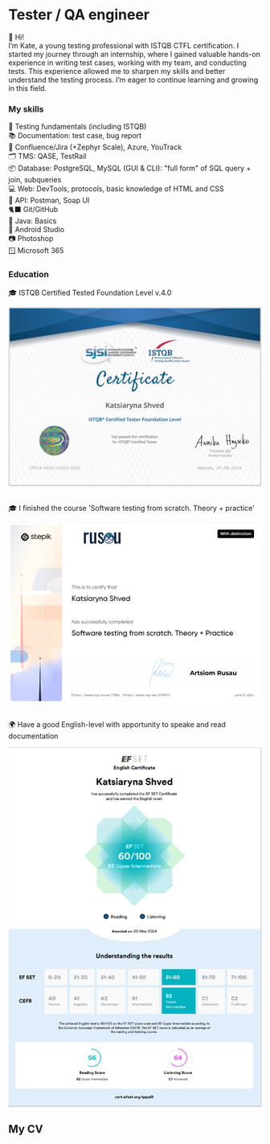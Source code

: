 # Tester / QA engineer
<p>👋 Hi! 
<br> I’m Kate, a young testing professional with ISTQB CTFL certification. I started my journey through an internship, where I gained valuable hands-on experience in writing test cases, working with my team, and conducting tests. This experience allowed me to sharpen my skills and better understand the testing process. I’m eager to continue learning and growing in this field. </p>

### My skills 
<p> 📖 Testing fundamentals (including ISTQB)
<br>📚 Documentation: test case, bug report
<br>🐞 Confluence/Jira (+Zephyr Scale), Azure, YouTrack
<br>🗂️ TMS: QASE, TestRail
<br>📦 Database: PostgreSQL, MySQL (GUI & CLI): "full form" of SQL query + join, subqueries	
<br>💻 Web: DevTools, protocols, basic knowledge of HTML and CSS
<br>🔗 API: Postman, Soap UI
<br>🐈‍⬛ Git/GitHub
<br>🍵 Java: Basics
<br>📱 Android Studio
<br>📷 Photoshop
<br>🪟 Microsoft 365 </p>




### Education
<p>🎓 ISTQB Certified Tested Foundation Level v.4.0</p>
<div align="center"><img  src="CTFL4-2024-22615-SJSI_EN_Katsiaryna_Shved.png"  /></div><br>
<p>🎓 I finished the course 'Software testing from scratch. Theory + practice'</p>
<div align="center"><img  src="Certificate_Rusau_distinction.png"  /></div><br>
<p>🌍 Have a good English-level with apportunity to speake and read documentation</p>
<div align="center"><img  src="Certification_EFSET.png"  /></div>


## My CV

<div align="center">
  <img  src=""  />
</div>
